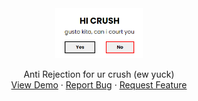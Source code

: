 <div align="center">
  <a href="https://lugh-tuatha.github.io/hands-for-filipinos/">
    <img src="img/readme-2.png" alt="Logo" height="80">
  </a>

  <p align="center">
    Anti Rejection for ur crush (ew yuck)
    <br />
    <a href="https://BUSHIDO.github.io/bushido.github.io/">View Demo</a>
    ·
    <a href="https://github.com/TerrorEast1995/bushido.github.io/issues">Report Bug</a>
    ·
    <a href="https://github.com/TerrorEast1995/bushido.github.io/issues">Request Feature</a>
  </p>
</div>
